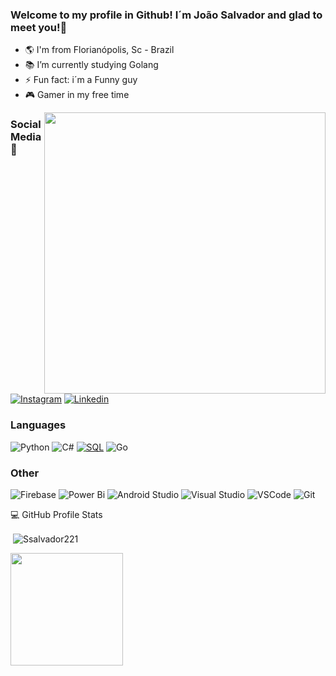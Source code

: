 ### Welcome to my profile in Github! I´m João Salvador and glad to meet you!👋

- 🌎 I'm from Florianópolis, Sc - Brazil
- 📚 I’m currently studying Golang
- ⚡ Fun fact: i´m a Funny guy
- 🎮 Gamer in my free time
  
<div align="right">
<img align="right"  width="450px" src="https://user-images.githubusercontent.com/82125523/186776135-39ac4a4b-1ac4-4d0f-b98b-4c1060716edc.png"/>
</div>

### Social Media 📲
[![Instagram](https://img.shields.io/badge/Instagram-E4405F?style=for-the-badge&logo=instagram&logoColor=white)](https://www.instagram.com/joao.svd/)
[![Linkedin](https://img.shields.io/badge/LinkedIn-0077B5?style=for-the-badge&logo=linkedin&logoColor=white)](https://www.linkedin.com/in/joão-salvador-rizzo/) 

  
### Languages
![Python](https://img.shields.io/badge/python-3670A0?style=for-the-badge&logo=python&logoColor=ffdd54)
![C#](https://img.shields.io/badge/c%23-%23239120.svg?style=for-the-badge&logo=c-sharp&logoColor=white)
[![SQL](https://img.shields.io/badge/sql-black?style=for-the-badge&logo=mysql)](https://github.com/Ssalvador221)
![Go](https://img.shields.io/badge/Go-00ADD8?style=for-the-badge&logo=go&logoColor=white)

### Other
![Firebase](https://img.shields.io/badge/firebase-%23039BE5.svg?style=for-the-badge&logo=firebase)
![Power Bi](https://img.shields.io/badge/power_bi-F2C811?style=for-the-badge&logo=powerbi&logoColor=black)
![Android Studio](https://img.shields.io/badge/Android%20Studio-3DDC84.svg?style=for-the-badge&logo=android-studio&logoColor=white)
![Visual Studio](https://img.shields.io/badge/Visual%20Studio-5C2D91.svg?style=for-the-badge&logo=visual-studio&logoColor=white)
![VSCode](https://img.shields.io/badge/VSCode-0078D4?style=for-the-badge&logo=visual%20studio%20code&logoColor=white)
![Git](https://img.shields.io/badge/GIT-E44C30?style=for-the-badge&logo=git&logoColor=white)

<summary>💻 GitHub Profile Stats</summary>
<p>&nbsp;<img align="center" src="https://github-readme-stats.vercel.app/api?username=Ssalvador221&show_icons=true&theme=dark&locale=en" alt="Ssalvador221" /></p>
<p><img height="180em" src="https://github-readme-stats.vercel.app/api/top-langs/?username=Ssalvador221&layout=compact&langs_count=7&theme=dark"/></p>

